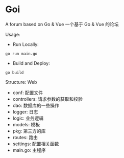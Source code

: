 # Goi

A forum based on Go & Vue
一个基于 Go & Vue 的论坛 

Usage:

- Run Locally:
```shell
go run main.go
```
- Build and Deploy:
```shell
go build
```

Structure:
Web
 - conf: 配置文件
 - controllers: 请求参数的获取和校验
 - dao: 数据库的一些操作
 - logger: 日志
 - logic: 业务逻辑
 - models: 模板
 - pkg: 第三方的库
 - routes: 路由
 - settings: 配置相关函数
 - main.go: 主程序